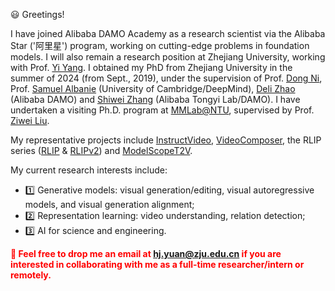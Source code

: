 <!-- 加点表情包,直接复制图片即可  https://github.com/guodongxiaren/README/blob/master/emoji.md?tdsourcetag=s_pcqq_aiomsg -->

😃 Greetings!

I have joined Alibaba DAMO Academy as a research scientist via the Alibaba Star ('阿里星') program, working on cutting-edge problems in foundation models.
I will also remain a research position at Zhejiang University, working with Prof. [Yi Yang](https://scholar.google.com/citations?hl=en&user=RMSuNFwAAAAJ).
I obtained my PhD from Zhejiang University in the summer of 2024 (from Sept., 2019), under the supervision of Prof. [Dong Ni](https://person.zju.edu.cn/en/nidong), Prof. [Samuel Albanie](https://samuelalbanie.com/) (University of Cambridge/DeepMind), [Deli Zhao](https://zhaodeli.github.io/) (Alibaba DAMO) and [Shiwei Zhang](https://scholar.google.com/citations?user=ZO3OQ-8AAAAJ&hl=en&oi=ao) (Alibaba Tongyi Lab/DAMO).
I have undertaken a visiting Ph.D. program at [MMLab@NTU](https://www.mmlab-ntu.com/), supervised by Prof. [Ziwei Liu](https://liuziwei7.github.io/).
<!-- During my PhD, I interned at Alibaba DAMO Academy/Tongyi Lab for more than 3 years. -->

My representative projects include [InstructVideo](https://arxiv.org/abs/2312.12490), [VideoComposer](https://arxiv.org/abs/2306.02018), the RLIP series ([RLIP](https://arxiv.org/abs/2209.01814) & [RLIPv2](https://arxiv.org/abs/2308.09351)) and [ModelScopeT2V](https://arxiv.org/abs/2308.06571).


<!--
😃 Welcome to my personal page!

I am Hangjie Yuan (**袁杭杰** in Chinese), currently pursuing my Ph.D. at Zhejiang University and serving as a long-term research intern at [Alibaba DAMO Academy](https://damo.alibaba.com/). 
I am fortunate to be supervised by Prof. [Dong Ni](https://person.zju.edu.cn/en/nidong) at ZJU, who is open-minded and wise. 
Additionally, I am undertaking a visiting Ph.D. program at [MMLab@NTU](https://www.mmlab-ntu.com/), supervised by Prof. [Ziwei Liu](https://liuziwei7.github.io/).
Moreover, I am fortunate to be supervised by Prof. [Samuel Albanie](https://samuelalbanie.com/) at the University of Cambridge. 
As part of Alibaba's Research Intern Program, I am/was supervised by [Deli Zhao](https://zhaodeli.github.io/), [Shiwei Zhang](https://scholar.google.com/citations?user=ZO3OQ-8AAAAJ&hl=en&oi=ao), [Jianwen Jiang](https://scholar.google.com/citations?user=37gvStUAAAAJ&hl=en) and [Mang Wang](https://scholar.google.com/citations?user=igKgaDwAAAAJ&hl=en&oi=sra). 
They are brilliant!

My representative projects include [InstructVideo](https://arxiv.org/abs/2312.12490), [VideoComposer](https://arxiv.org/abs/2306.02018), and the RLIP series ([RLIP](https://arxiv.org/abs/2209.01814) & [RLIPv2](https://arxiv.org/abs/2308.09351)).
-->

<!-- During my PhD, I was fortunate to work closely with xxx from academia and xxxx from the industry.-->

<!-- As part of the [China Scholarship Council](https://www.csc.edu.cn/chuguo)'s Visiting Program, I am fortunate to be supervised by Prof. [Samuel Albanie](https://samuelalbanie.com/) (University of Cambridge). -->
<!-- Besides, I am fortunate to be supervised by Prof. [Samuel Albanie](https://samuelalbanie.com/) (University of Cambridge), [Shiwei Zhang](https://scholar.google.com/citations?user=ZO3OQ-8AAAAJ&hl=en&oi=ao) (Alibaba DAMO Academy) and [Jianwen Jiang](https://scholar.google.com/citations?user=uDAkC1kAAAAJ&hl=zh-CN&oi=ao) (Tsinghua University) -->
<!-- work closely -->

My current research interests include:
- 1️⃣ Generative models: visual generation/editing, visual autoregressive models, and visual generation alignment;
- 2️⃣ Representation learning: video understanding, relation detection;  <!--(HOI detection/scene graph generation)-->
- 3️⃣ AI for science and engineering.

<span style="color:red"><strong> 📧 Feel free to drop me an email at hj.yuan@zju.edu.cn if you are interested in collaborating with me as a full-time researcher/intern or remotely. </strong></span>


<!--
- 3️⃣ Language-Vision Foundation Models and their Applications, and
- 4️⃣ AI for Science and Engineering.-->


<!--[Shiwei Zhang](https://scholar.google.com/citations?user=ZO3OQ-8AAAAJ&hl=en&oi=ao) (Alibaba DAMO Academy), [Jianwen Jiang](https://scholar.google.com/citations?user=37gvStUAAAAJ&hl=en) (Tsinghua University) and [Mang Wang](https://scholar.google.com/citations?user=igKgaDwAAAAJ&hl=en&oi=sra) (ByteDance Inc.)-->
<!--I have published several papers in top-tier conferences, _e.g._ NeurIPS, ICCV, CVPR and AAAI.-->
<!--4️⃣ Continual Learning.-->
<!-- My research interests include the intersection of Natural Language and Computer Vision, Relation Detection and Group Activity Recognition (in videos). Previously, I work on Group Activity Recognition (in videos). -->


<!-- Any form of collaboration is welcomed. I indeed have some new ideas, but I do not have sufficient time to prove them all. Drop me an email 📧!-->

<!--
<span style="color:red"><strong> I am currently seeking job opportunities and anticipate graduating in 2024. I am exploring options in both academia, such as postdoctoral positions, and industry, focusing on research-oriented roles. I would be delighted to discuss any job openings or research projects. Please don't hesitate to contact me at hj.yuan@zju.edu.cn. </strong></span>
-->




<!-- A non-exhaustive list of my brilliant academic collaborators: Prof. [Dong Ni](https://person.zju.edu.cn/en/nidong), Prof. [Samuel Albanie](https://samuelalbanie.com/), [Shiwei Zhang](https://scholar.google.com/citations?user=ZO3OQ-8AAAAJ&hl=en&oi=ao), [Jianwen Jiang](https://scholar.google.com/citations?user=uDAkC1kAAAAJ&hl=zh-CN&oi=ao) -->



<!-- I work at [Sea AI Lab](https://sail.sea.com/) <img src='./images/logo-sea-header-desktop.webp' style='width: 6em;'> as a research scientist now, leading the audio team and doing some fundamental audio-related research. We are [hiring researchers and engineers](https://career.sea.com/position/427) to work on TTS, music generation, speech translation and audio-driven talking face generation. If interested, feel free to email me at [renyi@sea.com](mailto:renyi@sea.com).

I graduated from [Chu Kochen Honors College](http://ckc.zju.edu.cn/ckcen/main.htm), Zhejiang University (浙江大学竺可桢学院) with a bachelor's degree and from the Department of Computer Science and Technology, Zhejiang University (浙江大学计算机科学与技术学院) with a master's degree, advised by [Zhao Zhou (赵洲)](https://person.zju.edu.cn/zhaozhou). I also collaborate with [Xu Tan (谭旭)](https://www.microsoft.com/en-us/research/people/xuta/), [Tao Qin (秦涛)](https://www.microsoft.com/en-us/research/people/taoqin/) and [Tie-yan Liu (刘铁岩)](https://www.microsoft.com/en-us/research/people/tyliu/) from [Microsoft Research Asia](https://www.microsoft.com/en-us/research/group/machine-learning-research-group/) <img src='./images/microsoft_logo.svg' style="width: 4em;"> closely. 

I won the [Baidu Scholarship](https://baike.baidu.com/item/%E7%99%BE%E5%BA%A6%E5%A5%96%E5%AD%A6%E9%87%91/9929412) (10 candidates worldwide each year) and ByteDance Scholars Program (10 candidates worldwide each year) in 2020 and was selected as one of [the top 100 AI Chinese new stars](https://mp.weixin.qq.com/s?__biz=MzA4NzQ5MTA2NA==&mid=2653639431&idx=1&sn=25b6368c1954419b9090840347d9a27d&chksm=8be75b90bc90d286a5af3ef8e610e822d705dc3cf4382b45e3f14489f3e7ec4fd8c95ed0eceb&mpshare=1&scene=2&srcid=0511LMlj9Qv9DeIZAjMjYAU9&sharer_sharetime=1620731348139&sharer_shareid=631c113940cb81f34895aa25ab14422a#rd) and AI Chinese New Star Outstanding Scholar (10 candidates worldwide each year). 

My research interest includes speech synthesis, neural machine translation and automatic music generation. I have published more than 30 papers <a href='https://scholar.google.com/citations?user=4FA6C0AAAAAJ'><img src="https://img.shields.io/endpoint?logo=Google%20Scholar&url=https%3A%2F%2Fcdn.jsdelivr.net%2Fgh%2FRayeRen%2Frayeren.github.io@google-scholar-stats%2Fgs_data_shieldsio.json&labelColor=f6f6f6&color=9cf&style=flat&label=citations"></a> at the top international AI conferences such as NeurIPS, ICML, ICLR, KDD. 

To promote the communication among the Chinese ML & NLP community, we (along with other 11 young scholars worldwide) founded the [MLNLP community](https://space.bilibili.com/168887299) in 2021. I am honored to be one of the chairs of the MLNLP committee. -->
